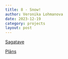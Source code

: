 ```yaml
---
title: 8 - Snow!
author: Veronika Lohmanova
date: 2023-12-19
category: projects
layout: post
---
```


[Sagatave](https://tinyurl.com/snowglobestarter)

[Plāns](https://appinventor.mit.edu/explore/sites/all/files/ai2tutorials/SnowGlobe/SnowGlobeProject.pdf)

